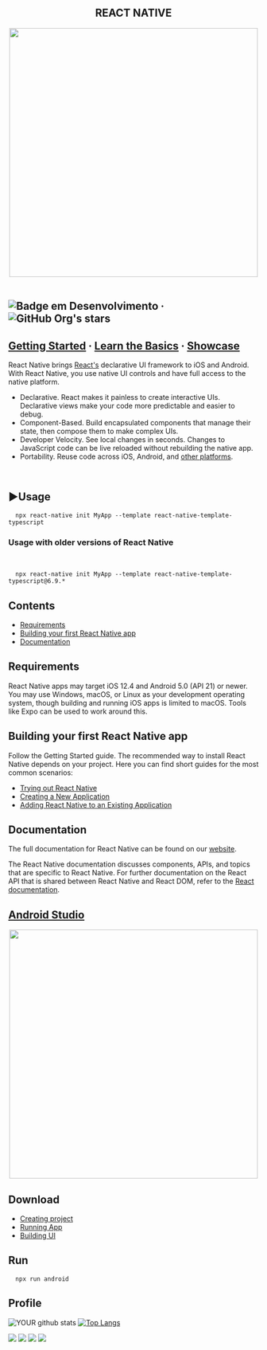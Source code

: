 <h2 align="center"> REACT NATIVE </h2>

<div align="center">
<img src="https://user-images.githubusercontent.com/69941946/187031363-11c6c533-bdb0-4adc-984c-2069baa50fdc.png" width="500px"></img>
</div>
<br>

## ![Badge em Desenvolvimento](http://img.shields.io/static/v1?label=STATUS&message=EM%20DESENVOLVIMENTO&color=GREEN&style=for-the-badge)  ·  ![GitHub Org's stars](https://img.shields.io/github/stars/gabrielmijoler?style=social)


## [Getting Started](https://reactnative.dev/docs/getting-started) · [Learn the Basics](https://reactnative.dev/docs/tutorial) · [Showcase](https://reactnative.dev/contributing/overview)


React Native brings [React's](https://reactnative.dev/) declarative UI framework to iOS and Android. With React Native, you use native UI controls and have full access to the native platform.

- Declarative. React makes it painless to create interactive UIs. Declarative views make your code more predictable and easier to debug.
- Component-Based. Build encapsulated components that manage their state, then compose them to make complex UIs.
- Developer Velocity. See local changes in seconds. Changes to JavaScript code can be live reloaded without rebuilding the native app.
- Portability. Reuse code across iOS, Android, and [other platforms](https://reactnative.dev/docs/out-of-tree-platforms).
<br>

## :arrow_forward:Usage

      npx react-native init MyApp --template react-native-template-typescript
      
### Usage with older versions of React Native
<br>

      npx react-native init MyApp --template react-native-template-typescript@6.9.*
      
## Contents
* [Requirements](https://github.com/gabrielmijoler/Front-tcc/edit/main/README.md#requirements)
* [Building your first React Native app](https://github.com/gabrielmijoler/Front-tcc/edit/main/README.md#building-your-first-react-native-app)
* [Documentation](https://github.com/gabrielmijoler/Front-tcc/edit/main/README.md#documentation)


## Requirements
React Native apps may target iOS 12.4 and Android 5.0 (API 21) or newer. You may use Windows, macOS, or Linux as your development operating system, though building and running iOS apps is limited to macOS. Tools like Expo can be used to work around this.

## Building your first React Native app
Follow the Getting Started guide. 
The recommended way to install React Native depends on your project. Here you can find short guides for the most common scenarios:

* [Trying out React Native](https://snack.expo.dev/@hramos/hello,-world!)
* [Creating a New Application](https://reactnative.dev/docs/getting-started)
* [Adding React Native to an Existing Application](https://reactnative.dev/docs/integration-with-existing-apps)

## Documentation
The full documentation for React Native can be found on our [website](https://reactnative.dev/docs/getting-started).

The React Native documentation discusses components, APIs, and topics that are specific to React Native. For further documentation on the React API that is shared between React Native and React DOM, refer to the [React documentation](https://reactjs.org/docs/getting-started.html).

## [Android Studio](https://developer.android.com/guide) 
 
<div align="center">
<img src="https://user-images.githubusercontent.com/69941946/192096425-a943bbc4-733c-4949-bc1e-180cec28c350.jpg" width="500px"></img>
</div>

## Download
* [Creating project](https://developer.android.com/training/basics/firstapp/creating-project)
* [Running App](https://developer.android.com/training/basics/firstapp/running-app)
* [Building UI](https://developer.android.com/training/basics/firstapp/building-ui)

## Run
      npx run android


## Profile
![YOUR github stats](https://github-readme-stats.vercel.app/api?username=gabrielmijoler&show_icons=true&theme=dracula&count_private)
[![Top Langs](https://github-readme-stats.vercel.app/api/top-langs/?username=gabrielmijoler&layout=compact&theme=highcontrast)](https://github.com/gabrielmijoler/Front-tcc) 

[<img src="https://img.shields.io/badge/twitter-%231DA1F2.svg?&style=for-the-badge&logo=twitter&logoColor=white" />](https://twitter.com/gabrielmijoler) [<img src="https://img.shields.io/badge/linkedin-%230077B5.svg?&style=for-the-badge&logo=linkedin&logoColor=white" />](https://www.linkedin.com/in/gabriel-mijoler-79a0a6208/) [<img src = "https://img.shields.io/badge/instagram-%23E4405F.svg?&style=for-the-badge&logo=instagram&logoColor=white">](https://www.instagram.com/gabriel_mijoler/) [<img src = "https://img.shields.io/badge/facebook-%231877F2.svg?&style=for-the-badge&logo=facebook&logoColor=white">](https://www.facebook.com/gabrielmijoler.gabrielmijoler)










